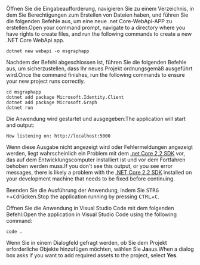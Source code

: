<!-- markdownlint-disable MD002 MD041 -->

<span data-ttu-id="e1b40-101">Öffnen Sie die Eingabeaufforderung, navigieren Sie zu einem Verzeichnis, in dem Sie Berechtigungen zum Erstellen von Dateien haben, und führen Sie die folgenden Befehle aus, um eine neue .net Core-WebApi-APP zu erstellen.</span><span class="sxs-lookup"><span data-stu-id="e1b40-101">Open your command prompt, navigate to a directory where you have rights to create files, and run the following commands to create a new .NET Core WebApi app.</span></span>

```shell
dotnet new webapi -o msgraphapp
```

<span data-ttu-id="e1b40-102">Nachdem der Befehl abgeschlossen ist, führen Sie die folgenden Befehle aus, um sicherzustellen, dass Ihr neues Projekt ordnungsgemäß ausgeführt wird.</span><span class="sxs-lookup"><span data-stu-id="e1b40-102">Once the command finishes, run the following commands to ensure your new project runs correctly.</span></span>

```shell
cd msgraphapp
dotnet add package Microsoft.Identity.Client
dotnet add package Microsoft.Graph
dotnet run
```

<span data-ttu-id="e1b40-103">Die Anwendung wird gestartet und ausgegeben:</span><span class="sxs-lookup"><span data-stu-id="e1b40-103">The application will start and output:</span></span>

```shell
Now listening on: http://localhost:5000
```

<span data-ttu-id="e1b40-104">Wenn diese Ausgabe nicht angezeigt wird oder Fehlermeldungen angezeigt werden, liegt wahrscheinlich ein Problem mit dem [.net Core 2,2 SDK](https://dotnet.microsoft.com/download) vor, das auf dem Entwicklungscomputer installiert ist und vor dem Fortfahren behoben werden muss.</span><span class="sxs-lookup"><span data-stu-id="e1b40-104">If you don't see this output, or you see error messages, there is likely a problem with the [.NET Core 2.2 SDK](https://dotnet.microsoft.com/download) installed on your development machine that needs to be fixed before continuing.</span></span>

<span data-ttu-id="e1b40-105">Beenden Sie die Ausführung der Anwendung, indem Sie <kbd>STRG +</kbd>+<kbd>C</kbd>drücken.</span><span class="sxs-lookup"><span data-stu-id="e1b40-105">Stop the application running by pressing <kbd>CTRL</kbd>+<kbd>C</kbd>.</span></span>

<span data-ttu-id="e1b40-106">Öffnen Sie die Anwendung in Visual Studio Code mit dem folgenden Befehl:</span><span class="sxs-lookup"><span data-stu-id="e1b40-106">Open the application in Visual Studio Code using the following command:</span></span>

```shell
code .
```

<span data-ttu-id="e1b40-107">Wenn Sie in einem Dialogfeld gefragt werden, ob Sie dem Projekt erforderliche Objekte hinzufügen möchten, wählen Sie **Ja**aus.</span><span class="sxs-lookup"><span data-stu-id="e1b40-107">When a dialog box asks if you want to add required assets to the project, select **Yes**.</span></span>
